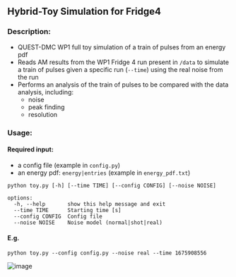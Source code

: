 ## Hybrid-Toy Simulation for Fridge4

### Description:
 - QUEST-DMC WP1 full toy simulation of a train of pulses from an energy pdf
 - Reads AM results from the WP1 Fridge 4 run present in `/data` to simulate a train of pulses given a specific run (`--time`) using the real noise from the run
 - Performs an analysis of the train of pulses to be compared with the data analysis, including:
    * noise
    * peak finding
    * resolution

### Usage:

#### Required input:
 - a config file (example in `config.py`)
 - an energy pdf: `energy|entries` (example in `energy_pdf.txt`)

```
python toy.py [-h] [--time TIME] [--config CONFIG] [--noise NOISE]

options:
  -h, --help       show this help message and exit
  --time TIME      Starting time [s]
  --config CONFIG  Config file
  --noise NOISE    Noise model (normal|shot|real)
```

#### E.g.
```
python toy.py --config config.py --noise real --time 1675908556
```

![image](https://github.com/user-attachments/assets/ebd6f64d-ec72-4f0f-93d6-9ed5c6537561)
